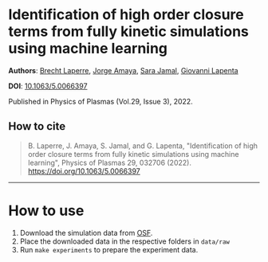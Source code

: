 # Identification of high order closure terms from fully kinetic simulations using machine learning

__Authors__: [Brecht Laperre](https://orcid.org/0000-0001-7218-3561), [Jorge Amaya](https://orcid.org/0000-0003-1320-8428), [Sara Jamal](https://orcid.org/0000-0002-3929-6668), [Giovanni Lapenta](https://orcid.org/0000-0002-3123-4024)

__DOI__: [10.1063/5.0066397](https://doi.org/10.1063/5.0066397)

Published in Physics of Plasmas (Vol.29, Issue 3), 2022.

## How to cite

> B. Laperre, J. Amaya, S. Jamal, and G. Lapenta, "Identification of high order closure terms from fully kinetic simulations using machine learning", Physics of Plasmas 29, 032706 (2022). https://doi.org/10.1063/5.0066397 

-----

# How to use

1. Download the simulation data from [OSF](https://osf.io/gts8e/).
2. Place the downloaded data in the respective folders in `data/raw`
3. Run `make experiments` to prepare the experiment data. 



